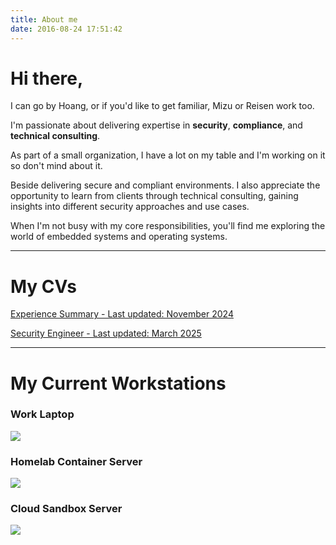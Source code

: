 ```yaml
---
title: About me
date: 2016-08-24 17:51:42
---
```

# Hi there,

I can go by Hoang, or if you'd like to get familiar, Mizu or Reisen work too.

I'm passionate about delivering expertise in **security**, **compliance**, and **technical consulting**.

As part of a small organization, I have a lot on my table and I'm working on it so don't mind about it.

Beside delivering secure and compliant environments. I also appreciate the opportunity to learn from clients through technical consulting, gaining insights into different security approaches and use cases.

When I'm not busy with my core responsibilities, you'll find me exploring the world of embedded systems and operating systems. 

---

# My CVs

[Experience Summary - Last updated: November 2024](</attachments/Summary CV - Nov24.pdf>)

[Security Engineer - Last updated: March 2025](</attachments/Security CV - Mar25.pdf>)

---

# My Current Workstations

### Work Laptop

![](</images/d187746d-a01a-55c7-a1f4-079695b33866.webp>)

### Homelab Container Server

![](</images/cb2a42e6-6c7f-4d84-ba63-1e91ae3cca9b.webp>)

### Cloud Sandbox Server

![](</images/c0d204ff-5b39-5996-8573-1ab804289b49.webp>)
